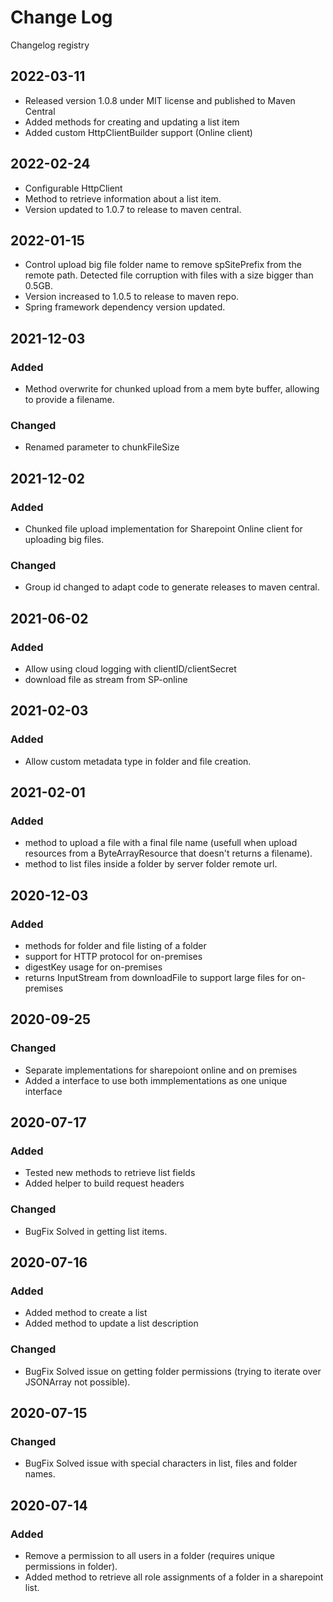 # Change Log
Changelog registry

## 2022-03-11
- Released version 1.0.8 under MIT license and published to Maven Central
- Added methods for creating and updating a list item
- Added custom HttpClientBuilder support (Online client)

## 2022-02-24
- Configurable HttpClient
- Method to retrieve information about a list item.
- Version updated to 1.0.7 to release to maven central.

## 2022-01-15
- Control upload big file folder name to remove spSitePrefix from the remote path. Detected file corruption with files with a size bigger than 0.5GB.
- Version increased to 1.0.5 to release to maven repo.
- Spring framework dependency version updated.

## 2021-12-03
### Added
- Method overwrite for chunked upload from a mem byte buffer, allowing to provide a filename.

### Changed
- Renamed parameter to chunkFileSize

## 2021-12-02
### Added
- Chunked file upload implementation for Sharepoint Online client for uploading big files.

### Changed
- Group id changed to adapt code to generate releases to maven central.

## 2021-06-02
### Added
- Allow using cloud logging with clientID/clientSecret
- download file as stream from SP-online

## 2021-02-03
### Added
- Allow custom metadata type in folder and file creation.

## 2021-02-01
### Added
- method to upload a file with a final file name (usefull when upload resources from a ByteArrayResource that doesn't returns a filename).
- method to list files inside a folder by server folder remote url.

## 2020-12-03
### Added
- methods for folder and file listing of a folder
- support for HTTP protocol for on-premises
- digestKey usage for on-premises
- returns InputStream from downloadFile to support large files for on-premises


## 2020-09-25

### Changed
- Separate implementations for sharepoiont online and on premises
- Added a interface to use both immplementations as one unique interface


## 2020-07-17
### Added
- Tested new methods to retrieve list fields
- Added helper to build request headers

### Changed
- BugFix Solved in getting list items.


## 2020-07-16
### Added
- Added method to create a list
- Added method to update a list description

### Changed
- BugFix Solved issue on getting folder permissions (trying to iterate over JSONArray not possible).


## 2020-07-15
### Changed
- BugFix Solved issue with special characters in list, files and folder names.


## 2020-07-14
### Added
- Remove a permission to all users in a folder (requires unique permissions in folder).
- Added method to retrieve all role assignments of a folder in a sharepoint list.
